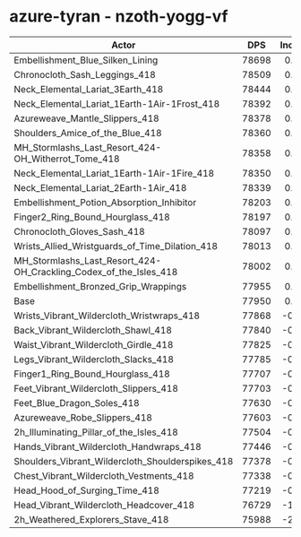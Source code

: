 # azure-tyran - nzoth-yogg-vf
| Actor | DPS | Increase |
|---|:---:|:---:|
|Embellishment_Blue_Silken_Lining|78698|0.96%|
|Chronocloth_Sash_Leggings_418|78509|0.72%|
|Neck_Elemental_Lariat_3Earth_418|78444|0.63%|
|Neck_Elemental_Lariat_1Earth-1Air-1Frost_418|78392|0.57%|
|Azureweave_Mantle_Slippers_418|78378|0.55%|
|Shoulders_Amice_of_the_Blue_418|78360|0.53%|
|MH_Stormlashs_Last_Resort_424-OH_Witherrot_Tome_418|78358|0.52%|
|Neck_Elemental_Lariat_1Earth-1Air-1Fire_418|78350|0.51%|
|Neck_Elemental_Lariat_2Earth-1Air_418|78339|0.50%|
|Embellishment_Potion_Absorption_Inhibitor|78203|0.32%|
|Finger2_Ring_Bound_Hourglass_418|78197|0.32%|
|Chronocloth_Gloves_Sash_418|78097|0.19%|
|Wrists_Allied_Wristguards_of_Time_Dilation_418|78013|0.08%|
|MH_Stormlashs_Last_Resort_424-OH_Crackling_Codex_of_the_Isles_418|78002|0.07%|
|Embellishment_Bronzed_Grip_Wrappings|77955|0.01%|
|Base|77950|0.00%|
|Wrists_Vibrant_Wildercloth_Wristwraps_418|77868|-0.11%|
|Back_Vibrant_Wildercloth_Shawl_418|77840|-0.14%|
|Waist_Vibrant_Wildercloth_Girdle_418|77825|-0.16%|
|Legs_Vibrant_Wildercloth_Slacks_418|77785|-0.21%|
|Finger1_Ring_Bound_Hourglass_418|77707|-0.31%|
|Feet_Vibrant_Wildercloth_Slippers_418|77703|-0.32%|
|Feet_Blue_Dragon_Soles_418|77630|-0.41%|
|Azureweave_Robe_Slippers_418|77603|-0.45%|
|2h_Illuminating_Pillar_of_the_Isles_418|77504|-0.57%|
|Hands_Vibrant_Wildercloth_Handwraps_418|77446|-0.65%|
|Shoulders_Vibrant_Wildercloth_Shoulderspikes_418|77378|-0.73%|
|Chest_Vibrant_Wildercloth_Vestments_418|77338|-0.79%|
|Head_Hood_of_Surging_Time_418|77219|-0.94%|
|Head_Vibrant_Wildercloth_Headcover_418|76729|-1.57%|
|2h_Weathered_Explorers_Stave_418|75988|-2.52%|
